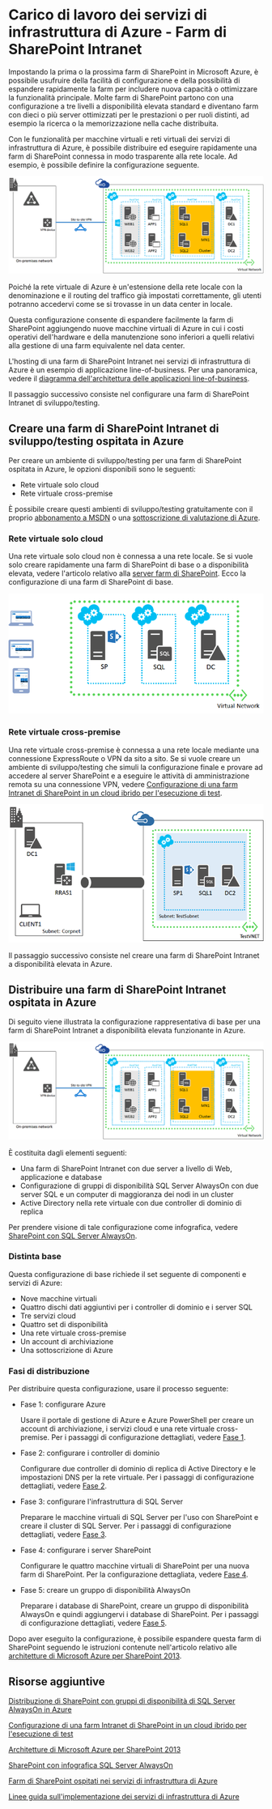<properties 
	pageTitle="Carico di lavoro dei servizi di infrastruttura di Azure - Farm di SharePoint Intranet" 
	description="Informazioni sull'utilità di una farm di SharePoint Intranet distribuita in Azure, su come configurare un ambiente di sviluppo/testing e su come distribuire una configurazione di produzione a disponibilità elevata." 
	services="virtual-machines" 
	documentationCenter="" 
	authors="JoeDavies-MSFT" 
	manager="timlt" 
	editor=""/>

<tags 
	ms.service="virtual-machines" 
	ms.workload="infrastructure-services" 
	ms.tgt_pltfrm="na" 
	ms.devlang="na" 
	ms.topic="article" 
	ms.date="05/07/2015" 
	ms.author="josephd"/>

# Carico di lavoro dei servizi di infrastruttura di Azure - Farm di SharePoint Intranet

Impostando la prima o la prossima farm di SharePoint in Microsoft Azure, è possibile usufruire della facilità di configurazione e della possibilità di espandere rapidamente la farm per includere nuova capacità o ottimizzare la funzionalità principale. Molte farm di SharePoint partono con una configurazione a tre livelli a disponibilità elevata standard e diventano farm con dieci o più server ottimizzati per le prestazioni o per ruoli distinti, ad esempio la ricerca o la memorizzazione nella cache distribuita.
 
Con le funzionalità per macchine virtuali e reti virtuali dei servizi di infrastruttura di Azure, è possibile distribuire ed eseguire rapidamente una farm di SharePoint connessa in modo trasparente alla rete locale. Ad esempio, è possibile definire la configurazione seguente.

![](./media/virtual-machines-workload-intranet-sharepoint-farm/workload-spsqlao.png)
 
Poiché la rete virtuale di Azure è un'estensione della rete locale con la denominazione e il routing del traffico già impostati correttamente, gli utenti potranno accedervi come se si trovasse in un data center in locale.

Questa configurazione consente di espandere facilmente la farm di SharePoint aggiungendo nuove macchine virtuali di Azure in cui i costi operativi dell'hardware e della manutenzione sono inferiori a quelli relativi alla gestione di una farm equivalente nel data center.

L'hosting di una farm di SharePoint Intranet nei servizi di infrastruttura di Azure è un esempio di applicazione line-of-business. Per una panoramica, vedere il [diagramma dell'architettura delle applicazioni line-of-business](http://msdn.microsoft.com/dn630664).

Il passaggio successivo consiste nel configurare una farm di SharePoint Intranet di sviluppo/testing.

## Creare una farm di SharePoint Intranet di sviluppo/testing ospitata in Azure

Per creare un ambiente di sviluppo/testing per una farm di SharePoint ospitata in Azure, le opzioni disponibili sono le seguenti:

- Rete virtuale solo cloud
- Rete virtuale cross-premise

È possibile creare questi ambienti di sviluppo/testing gratuitamente con il proprio [abbonamento a MSDN](http://azure.microsoft.com/pricing/member-offers/msdn-benefits/) o una [sottoscrizione di valutazione di Azure](http://azure.microsoft.com/pricing/free-trial/).

### Rete virtuale solo cloud

Una rete virtuale solo cloud non è connessa a una rete locale. Se si vuole solo creare rapidamente una farm di SharePoint di base o a disponibilità elevata, vedere l'articolo relativo alla [server farm di SharePoint](virtual-machines-sharepoint-farm-azure-preview.md). Ecco la configurazione di una farm di SharePoint di base.

![](./media/virtual-machines-workload-intranet-sharepoint-farm/SPFarm_Basic.png)
 
### Rete virtuale cross-premise

Una rete virtuale cross-premise è connessa a una rete locale mediante una connessione ExpressRoute o VPN da sito a sito. Se si vuole creare un ambiente di sviluppo/testing che simuli la configurazione finale e provare ad accedere al server SharePoint e a eseguire le attività di amministrazione remota su una connessione VPN, vedere [Configurazione di una farm Intranet di SharePoint in un cloud ibrido per l'esecuzione di test](../virtual-network/virtual-networks-setup-sharepoint-hybrid-cloud-testing.md).

![](./media/virtual-machines-workload-intranet-sharepoint-farm/CreateSPFarmHybridCloud.png)
 
Il passaggio successivo consiste nel creare una farm di SharePoint Intranet a disponibilità elevata in Azure.

## Distribuire una farm di SharePoint Intranet ospitata in Azure

Di seguito viene illustrata la configurazione rappresentativa di base per una farm di SharePoint Intranet a disponibilità elevata funzionante in Azure.

![](./media/virtual-machines-workload-intranet-sharepoint-farm/workload-spsqlao.png)
 
È costituita dagli elementi seguenti:

- Una farm di SharePoint Intranet con due server a livello di Web, applicazione e database
- Configurazione di gruppi di disponibilità SQL Server AlwaysOn con due server SQL e un computer di maggioranza dei nodi in un cluster
- Active Directory nella rete virtuale con due controller di dominio di replica

Per prendere visione di tale configurazione come infografica, vedere [SharePoint con SQL Server AlwaysOn](http://go.microsoft.com/fwlink/?LinkId=394788).

### Distinta base

Questa configurazione di base richiede il set seguente di componenti e servizi di Azure:

- Nove macchine virtuali
- Quattro dischi dati aggiuntivi per i controller di dominio e i server SQL
- Tre servizi cloud
- Quattro set di disponibilità
- Una rete virtuale cross-premise
- Un account di archiviazione
- Una sottoscrizione di Azure

### Fasi di distribuzione

Per distribuire questa configurazione, usare il processo seguente:

- Fase 1: configurare Azure 

	Usare il portale di gestione di Azure e Azure PowerShell per creare un account di archiviazione, i servizi cloud e una rete virtuale cross-premise. Per i passaggi di configurazione dettagliati, vedere [Fase 1](virtual-machines-workload-intranet-sharepoint-phase1.md).

- Fase 2: configurare i controller di dominio

	Configurare due controller di dominio di replica di Active Directory e le impostazioni DNS per la rete virtuale. Per i passaggi di configurazione dettagliati, vedere [Fase 2](virtual-machines-workload-intranet-sharepoint-phase2.md).

- Fase 3: configurare l'infrastruttura di SQL Server

	Preparare le macchine virtuali di SQL Server per l'uso con SharePoint e creare il cluster di SQL Server. Per i passaggi di configurazione dettagliati, vedere [Fase 3](virtual-machines-workload-intranet-sharepoint-phase3.md).

- Fase 4: configurare i server SharePoint

	Configurare le quattro macchine virtuali di SharePoint per una nuova farm di SharePoint. Per la configurazione dettagliata, vedere [Fase 4](virtual-machines-workload-intranet-sharepoint-phase4.md).

- Fase 5: creare un gruppo di disponibilità AlwaysOn

	Preparare i database di SharePoint, creare un gruppo di disponibilità AlwaysOn e quindi aggiungervi i database di SharePoint. Per i passaggi di configurazione dettagliati, vedere [Fase 5](virtual-machines-workload-intranet-sharepoint-phase5.md).

Dopo aver eseguito la configurazione, è possibile espandere questa farm di SharePoint seguendo le istruzioni contenute nell'articolo relativo alle [architetture di Microsoft Azure per SharePoint 2013](http://technet.microsoft.com/library/dn635309.aspx).

## Risorse aggiuntive

[Distribuzione di SharePoint con gruppi di disponibilità di SQL Server AlwaysOn in Azure](../virtual-machines-workload-deploy-spsqlao-overview.md)

[Configurazione di una farm Intranet di SharePoint in un cloud ibrido per l'esecuzione di test](../virtual-network/virtual-networks-setup-sharepoint-hybrid-cloud-testing.md)

[Architetture di Microsoft Azure per SharePoint 2013](https://technet.microsoft.com/library/dn635309.aspx)

[SharePoint con infografica SQL Server AlwaysOn](http://go.microsoft.com/fwlink/?LinkId=394788)

[Farm di SharePoint ospitati nei servizi di infrastruttura di Azure](virtual-machines-sharepoint-infrastructure-services.md)

[Linee guida sull'implementazione dei servizi di infrastruttura di Azure](virtual-machines-infrastructure-services-implementation-guidelines.md)

<!---HONumber=62-->